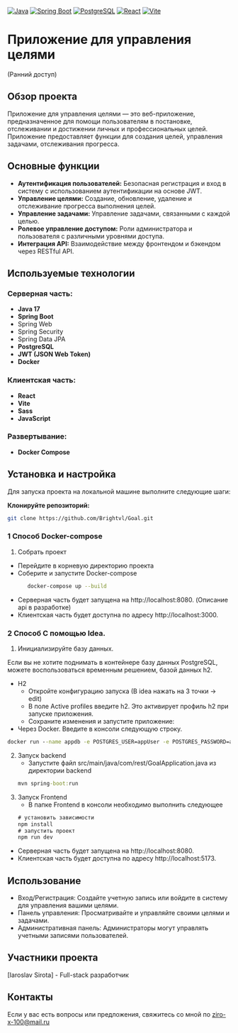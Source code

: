 [![Java](https://img.shields.io/badge/Java-17-blue.svg)](https://www.oracle.com/java/)
[![Spring Boot](https://img.shields.io/badge/Spring%20Boot-3.x-green.svg)](https://spring.io/projects/spring-boot)
[![PostgreSQL](https://img.shields.io/badge/PostgreSQL-13-blue.svg)](https://www.postgresql.org/)
[![React](https://img.shields.io/badge/React-18-blue.svg)](https://reactjs.org/)
[![Vite](https://img.shields.io/badge/Vite-4.0.0-yellow.svg)](https://vitejs.dev/)

# Приложение для управления целями

(Ранний доступ)

## Обзор проекта

Приложение для управления целями — это веб-приложение, предназначенное для помощи пользователям в постановке,  
отслеживании и достижении личных и профессиональных целей. Приложение предоставляет функции для создания целей,
управления задачами, отслеживания прогресса.

## Основные функции

- **Аутентификация пользователей:** Безопасная регистрация и вход в систему с использованием аутентификации на основе
  JWT.
- **Управление целями:** Создание, обновление, удаление и отслеживание прогресса выполнения целей.
- **Управление задачами:** Управление задачами, связанными с каждой целью.
- **Ролевое управление доступом:** Роли администратора и пользователя с различными уровнями доступа.
- **Интеграция API:** Взаимодействие между фронтендом и бэкендом через RESTful API.

## Используемые технологии

### Серверная часть:

- **Java 17**
- **Spring Boot**
- Spring Web
- Spring Security
- Spring Data JPA
- **PostgreSQL**
- **JWT (JSON Web Token)**
- **Docker**

### Клиентская часть:

- **React**
- **Vite**
- **Sass**
- **JavaScript**

### Развертывание:

- **Docker Compose**

## Установка и настройка

Для запуска проекта на локальной машине выполните следующие шаги:

**Клонируйте репозиторий:**

```bash
git clone https://github.com/Brightvl/Goal.git
```

### 1 Способ Docker-compose

1. Собрать проект

- Перейдите в корневую директорию проекта
- Соберите и запустите Docker-compose
  ```bash
     docker-compose up --build
  ```
- Серверная часть будет запущена на http://localhost:8080. (Описание api в разработке)
- Клиентская часть будет доступна по адресу http://localhost:3000.

### 2 Способ С помощью Idea.

1. Инициализируйте базу данных.

Если вы не хотите поднимать в контейнере базу данных PostgreSQL, можете воспользоваться
временным решением, базой данных h2.

- H2
    - Откройте конфигурацию запуска (В idea нажать на 3 точки -> edit)
    - В поле Active profiles введите h2. Это активирует профиль h2 при запуске приложения.
    - Сохраните изменения и запустите приложение:
- Через Docker. Введите в консоли следующую строку.

```cmd
docker run --name appdb -e POSTGRES_USER=appUser -e POSTGRES_PASSWORD=appPass -e POSTGRES_DB=appdb -p 5432:5432 -d postgres
```

2. Запуск backend
    - Запустите файл src/main/java/com/rest/GoalApplication.java из директории backend
    ```cmd
    mvn spring-boot:run
    ```
3. Запуск Frontend
    - В папке Frontend в консоли необходимо выполнить следующее
   ```cmd
   # установить зависимости 
   npm install
   # запустить проект
   npm run dev
   ```
- Серверная часть будет запущена на http://localhost:8080.
- Клиентская часть будет доступна по адресу http://localhost:5173.


## Использование

- Вход/Регистрация: Создайте учетную запись или войдите в систему для управления вашими целями.
- Панель управления: Просматривайте и управляйте своими целями и задачами.
- Административная панель: Администраторы могут управлять учетными записями пользователей.

## Участники проекта

[Iaroslav Sirota] - Full-stack разработчик

## Контакты

Если у вас есть вопросы или предложения, свяжитесь со мной по ziro-x-100@mail.ru

